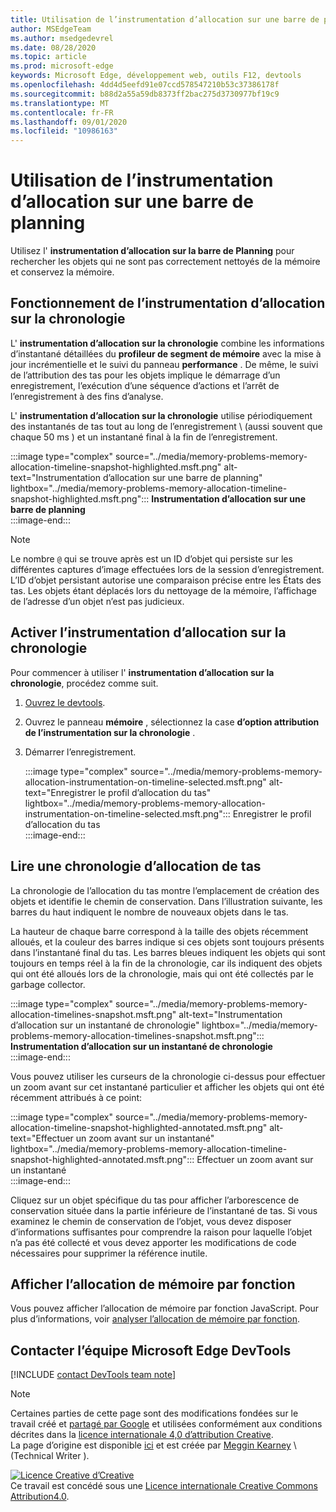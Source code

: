 ```yaml
---
title: Utilisation de l’instrumentation d’allocation sur une barre de planning
author: MSEdgeTeam
ms.author: msedgedevrel
ms.date: 08/28/2020
ms.topic: article
ms.prod: microsoft-edge
keywords: Microsoft Edge, développement web, outils F12, devtools
ms.openlocfilehash: 4dd4d5eefd91e07ccd578547210b53c37386178f
ms.sourcegitcommit: b88d2a55a59db8373ff2bac275d3730977bf19c9
ms.translationtype: MT
ms.contentlocale: fr-FR
ms.lasthandoff: 09/01/2020
ms.locfileid: "10986163"
---
```

<!-- Copyright Meggin Kearney 

   Licensed under the Apache License, Version 2.0 (the "License");
   you may not use this file except in compliance with the License.
   You may obtain a copy of the License at

       https://www.apache.org/licenses/LICENSE-2.0

   Unless required by applicable law or agreed to in writing, software
   distributed under the License is distributed on an "AS IS" BASIS,
   WITHOUT WARRANTIES OR CONDITIONS OF ANY KIND, either express or implied.
   See the License for the specific language governing permissions and
   limitations under the License. -->

# Utilisation de l’instrumentation d’allocation sur une barre de planning  

Utilisez l' **instrumentation d’allocation sur la barre de Planning** pour rechercher les objets qui ne sont pas correctement nettoyés de la mémoire et conservez la mémoire.  

## Fonctionnement de l’instrumentation d’allocation sur la chronologie  

L' **instrumentation d’allocation sur la chronologie** combine les informations d’instantané détaillées du **profileur de segment de mémoire** avec la mise à jour incrémentielle et le suivi du panneau **performance** .  De même, le suivi de l’attribution des tas pour les objets implique le démarrage d’un enregistrement, l’exécution d’une séquence d’actions et l’arrêt de l’enregistrement à des fins d’analyse.  

<!--todo: add profile memory problems (heap profiler) section when available  -->  
<!--todo: add profile evaluate performance (Performance panel) section when available  -->  

L' **instrumentation d’allocation sur la chronologie** utilise périodiquement des instantanés de tas tout au long de l’enregistrement \ (aussi souvent que chaque 50 ms \) et un instantané final à la fin de l’enregistrement.  

:::image type="complex" source="../media/memory-problems-memory-allocation-timeline-snapshot-highlighted.msft.png" alt-text="Instrumentation d’allocation sur une barre de planning" lightbox="../media/memory-problems-memory-allocation-timeline-snapshot-highlighted.msft.png":::
   **Instrumentation d’allocation sur une barre de planning**  
:::image-end:::  

> [!NOTE]
> Le nombre `@` qui se trouve après est un ID d’objet qui persiste sur les différentes captures d’image effectuées lors de la session d’enregistrement.  L’ID d’objet persistant autorise une comparaison précise entre les États des tas.  Les objets étant déplacés lors du nettoyage de la mémoire, l’affichage de l’adresse d’un objet n’est pas judicieux.  

## Activer l’instrumentation d’allocation sur la chronologie  

Pour commencer à utiliser l' **instrumentation d’allocation sur la chronologie**, procédez comme suit.  

1.  [Ouvrez le devtools][DevtoolsOpenIndex].  
1.  Ouvrez le panneau **mémoire** , sélectionnez la case **d’option attribution de l’instrumentation sur la chronologie** .  
1.  Démarrer l’enregistrement.  
    
    :::image type="complex" source="../media/memory-problems-memory-allocation-instrumentation-on-timeline-selected.msft.png" alt-text="Enregistrer le profil d’allocation du tas" lightbox="../media/memory-problems-memory-allocation-instrumentation-on-timeline-selected.msft.png":::
       Enregistrer le profil d’allocation du tas  
    :::image-end:::  
    
## Lire une chronologie d’allocation de tas  

La chronologie de l’allocation du tas montre l’emplacement de création des objets et identifie le chemin de conservation.  Dans l’illustration suivante, les barres du haut indiquent le nombre de nouveaux objets dans le tas.  

La hauteur de chaque barre correspond à la taille des objets récemment alloués, et la couleur des barres indique si ces objets sont toujours présents dans l’instantané final du tas.  Les barres bleues indiquent les objets qui sont toujours en temps réel à la fin de la chronologie, car ils indiquent des objets qui ont été alloués lors de la chronologie, mais qui ont été collectés par le garbage collector.  

:::image type="complex" source="../media/memory-problems-memory-allocation-timelines-snapshot.msft.png" alt-text="Instrumentation d’allocation sur un instantané de chronologie" lightbox="../media/memory-problems-memory-allocation-timelines-snapshot.msft.png":::
   **Instrumentation d’allocation sur un instantané de chronologie**  
:::image-end:::  

<!--In the following figure, an action was performed 3 times.  The sample program caches five objects, so the last five blue bars are expected.  But the left-most blue bar indicates a potential problem.  -->  
<!--todo: redo figure 4 with multiple click actions  -->  

Vous pouvez utiliser les curseurs de la chronologie ci-dessus pour effectuer un zoom avant sur cet instantané particulier et afficher les objets qui ont été récemment attribués à ce point:  

:::image type="complex" source="../media/memory-problems-memory-allocation-timeline-snapshot-highlighted-annotated.msft.png" alt-text="Effectuer un zoom avant sur un instantané" lightbox="../media/memory-problems-memory-allocation-timeline-snapshot-highlighted-annotated.msft.png":::
   Effectuer un zoom avant sur un instantané  
:::image-end:::  

Cliquez sur un objet spécifique du tas pour afficher l’arborescence de conservation située dans la partie inférieure de l’instantané de tas.  Si vous examinez le chemin de conservation de l’objet, vous devez disposer d’informations suffisantes pour comprendre la raison pour laquelle l’objet n’a pas été collecté et vous devez apporter les modifications de code nécessaires pour supprimer la référence inutile.  

## Afficher l’allocation de mémoire par fonction  

Vous pouvez afficher l’allocation de mémoire par fonction JavaScript.  Pour plus d’informations, voir [analyser l’allocation de mémoire par fonction][DevtoolsMemoryProblemsIndexInvestigateMemoryAllocationFunction].  

## Contacter l’équipe Microsoft Edge DevTools  

[!INCLUDE [contact DevTools team note](../includes/contact-devtools-team-note.md)]  

<!-- links -->  

[DevToolsOpenIndex]: ../open.md "Ouvrir Microsoft Edge (chrome) DevTools | Documents Microsoft"
[DevtoolsMemoryProblemsIndexInvestigateMemoryAllocationFunction]: ./index.md#investigate-memory-allocation-by-function "Analyser l’allocation de mémoire par fonction-résoudre les problèmes de mémoire Documents Microsoft"  

<!--[HeapProfiler]: ./heap-snapshots.md "How to Record Heap Snapshots"  -->  
<!--[PerformancePanel]: ../profile/evaluate-performance/timeline-tool ""  -->  

[MicrosoftEdgeChannel]: https://www.microsoftedgeinsider.com/download "Télécharger un canal Microsoft Edge"  

> [!NOTE]
> Certaines parties de cette page sont des modifications fondées sur le travail créé et [partagé par Google][GoogleSitePolicies] et utilisées conformément aux conditions décrites dans la [licence internationale 4,0 d’attribution Creative][CCA4IL].  
> La page d’origine est disponible [ici](https://developers.google.com/web/tools/chrome-devtools/memory-problems/allocation-profiler) et est créée par [Meggin Kearney][MegginKearney] \ (Technical Writer \).  

[![Licence Creative d’Creative][CCby4Image]][CCA4IL]  
Ce travail est concédé sous une [Licence internationale Creative Commons Attribution4.0][CCA4IL].  

[CCA4IL]: https://creativecommons.org/licenses/by/4.0  
[CCby4Image]: https://i.creativecommons.org/l/by/4.0/88x31.png  
[GoogleSitePolicies]: https://developers.google.com/terms/site-policies  
[KayceBasques]: https://developers.google.com/web/resources/contributors/kaycebasques  
[MegginKearney]: https://developers.google.com/web/resources/contributors/megginkearney  
